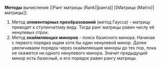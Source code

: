 **Методы** вычисления [[Ранг матрицы (Rank)|ранга]] [[Матрица (Matrix)|матрицы]]:
1. Метод **элементарных преобразований** (метод Гаусса) - матрицу приводят к ступенчатому виду. Тогда ранг матрицы равен числу её ненулевых строк.
2. Метод **окаймляющих миноров** - поиск базисного минора. Начиная с первого порядка ищем хотя бы один ненулевой минор. Далее увеличиваем порядок через окаймляющие миноры до тех пор, пока не окажется ни одного ненулевого минора. Значит предыдущий минор есть базисный, и его порядок равен рангу матрицы.